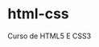 # html-css
Curso de HTML5 E CSS3 



<a href="https://matheuszampolli.github.io/html-css/exercicios/Desafio10/android.html">